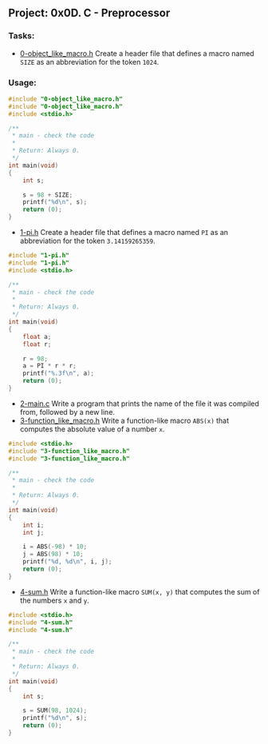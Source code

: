 ## Project: 0x0D. C - Preprocessor
### Tasks:
- [0-object_like_macro.h](https://github.com/miguelandy875/alx-low_level_programming/blob/master/0x0D-preprocessor/0-object_like_macro.h) Create a header file that defines a macro named `SIZE` as an abbreviation for the token `1024`.
### __Usage:__ 
```c
#include "0-object_like_macro.h"
#include "0-object_like_macro.h"
#include <stdio.h>

/**
 * main - check the code
 *
 * Return: Always 0.
 */
int main(void)
{
    int s;

    s = 98 + SIZE;
    printf("%d\n", s);
    return (0);
}
```
- [1-pi.h](https://github.com/miguelandy875/alx-low_level_programming/blob/master/0x0D-preprocessor/1-pi.h) Create a header file that defines a macro named `PI` as an abbreviation for the token `3.14159265359`.
```c
#include "1-pi.h"
#include "1-pi.h"
#include <stdio.h>

/**
 * main - check the code
 *
 * Return: Always 0.
 */
int main(void)
{
    float a;
    float r;

    r = 98;
    a = PI * r * r;
    printf("%.3f\n", a);
    return (0);
}
```
- [2-main.c](https://github.com/miguelandy875/alx-low_level_programming/blob/master/0x0D-preprocessor/2-main.c) Write a program that prints the name of the file it was compiled from, followed by a new line.
- [3-function_like_macro.h](https://github.com/miguelandy875/alx-low_level_programming/blob/master/0x0D-preprocessor/3-function_like_macro.h) Write a function-like macro `ABS(x)` that computes the absolute value of a number `x`.
```c
#include <stdio.h>
#include "3-function_like_macro.h"
#include "3-function_like_macro.h"

/**
 * main - check the code
 *
 * Return: Always 0.
 */
int main(void)
{
    int i;
    int j;

    i = ABS(-98) * 10;
    j = ABS(98) * 10;
    printf("%d, %d\n", i, j);
    return (0);
}
```
- [4-sum.h](https://github.com/miguelandy875/alx-low_level_programming/blob/master/0x0D-preprocessor/4-sum.h) Write a function-like macro `SUM(x, y)` that computes the sum of the numbers `x` and `y`.
```c
#include <stdio.h>
#include "4-sum.h"
#include "4-sum.h"

/**
 * main - check the code
 *
 * Return: Always 0.
 */
int main(void)
{
    int s;

    s = SUM(98, 1024);
    printf("%d\n", s);
    return (0);
}
```
